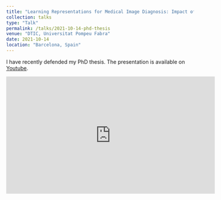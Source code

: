 ```yaml
---
title: "Learning Representations for Medical Image Diagnosis: Impact of Curriculum Training and Architectural Design"
collection: talks
type: "Talk"
permalink: /talks/2021-10-14-phd-thesis
venue: "DTIC, Universitat Pompeu Fabra"
date: 2021-10-14
location: "Barcelona, Spain"
---
```


I have recently defended my PhD thesis. The presentation is available on [Youtube](https://www.youtube.com/watch?v=RvlRW6g_7Co&ab_channel=AmeliaJim%C3%A9nezS%C3%A1nchez).

<iframe allow="accelerometer; autoplay; clipboard-write; encrypted-media; gyroscope; picture-in-picture" allowfullscreen="" frameborder="0" height="315" src="https://www.youtube.com/embed/RvlRW6g_7Co" title="YouTube video player" width="560"></iframe>